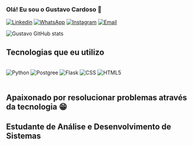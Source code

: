 ### Olá! Eu sou o Gustavo Cardoso 👋

[![Linkedin](https://img.shields.io/badge/LinkedIn-0077B5?style=for-the-badge&logo=linkedin&logoColor=white)](https://www.linkedin.com/in/gustavo-cardoso-8a9a56206/)
[![WhatsApp](https://img.shields.io/badge/WhatsApp-25D366?style=for-the-badge&logo=whatsapp&logoColor=white)](https://wa.me/47996668375)
[![Instagram](https://img.shields.io/badge/Instagram-E4405F?style=for-the-badge&logo=instagram&logoColor=white)](https://www.instagram.com/gustavcardosoo/)
[![Email](https://img.shields.io/badge/Microsoft_Outlook-0078D4?style=for-the-badge&logo=microsoft-outlook&logoColor=white
)](https://outlook.live.com/mail/0/gustavuucardosoo@outlook.com)

![Gustavo GitHub stats](https://github-readme-stats.vercel.app/api?username=GustavoCardso&show_icons=true&theme=dracula)

## Tecnologias que eu utilizo

<div style="display: inline_block"></br>
<img aling="center" alt="Python" src=![Java](https://img.shields.io/badge/Java-11-blue)>
<img aling="center" alt="Postgree" src=https://img.shields.io/badge/PostgreSQL-316192?style=for-the-badge&logo=postgresql&logoColor=white>
<img aling="center" alt="Flask" src=https://img.shields.io/badge/Flask-000000?style=for-the-badge&logo=flask&logoColor=white>
<img aling="center" alt="CSS" src=https://img.shields.io/badge/CSS-239120?&style=for-the-badge&logo=css3&logoColor=white>
<img aling="center" alt="HTML5" src=https://img.shields.io/badge/HTML-239120?style=for-the-badge&logo=html5&logoColor=white>
</div></br>

## Apaixonado por resolucionar problemas através da tecnologia 😁
## Estudante de Análise e Desenvolvimento de Sistemas
